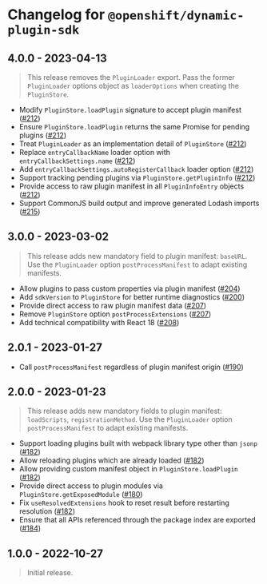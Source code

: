 # Changelog for `@openshift/dynamic-plugin-sdk`

## 4.0.0 - 2023-04-13

> This release removes the `PluginLoader` export. Pass the former `PluginLoader`
> options object as `loaderOptions` when creating the `PluginStore`.

- Modify `PluginStore.loadPlugin` signature to accept plugin manifest ([#212])
- Ensure `PluginStore.loadPlugin` returns the same Promise for pending plugins ([#212])
- Treat `PluginLoader` as an implementation detail of `PluginStore` ([#212])
- Replace `entryCallbackName` loader option with `entryCallbackSettings.name` ([#212])
- Add `entryCallbackSettings.autoRegisterCallback` loader option ([#212])
- Support tracking pending plugins via `PluginStore.getPluginInfo` ([#212])
- Provide access to raw plugin manifest in all `PluginInfoEntry` objects ([#212])
- Support CommonJS build output and improve generated Lodash imports ([#215])

## 3.0.0 - 2023-03-02

> This release adds new mandatory field to plugin manifest: `baseURL`.
> Use the `PluginLoader` option `postProcessManifest` to adapt existing manifests.

- Allow plugins to pass custom properties via plugin manifest ([#204])
- Add `sdkVersion` to `PluginStore` for better runtime diagnostics ([#200])
- Provide direct access to raw plugin manifest data ([#207])
- Remove `PluginStore` option `postProcessExtensions` ([#207])
- Add technical compatibility with React 18 ([#208])

## 2.0.1 - 2023-01-27

- Call `postProcessManifest` regardless of plugin manifest origin ([#190])

## 2.0.0 - 2023-01-23

> This release adds new mandatory fields to plugin manifest: `loadScripts`, `registrationMethod`.
> Use the `PluginLoader` option `postProcessManifest` to adapt existing manifests.

- Support loading plugins built with webpack library type other than `jsonp` ([#182])
- Allow reloading plugins which are already loaded ([#182])
- Allow providing custom manifest object in `PluginStore.loadPlugin` ([#182])
- Provide direct access to plugin modules via `PluginStore.getExposedModule` ([#180])
- Fix `useResolvedExtensions` hook to reset result before restarting resolution ([#182])
- Ensure that all APIs referenced through the package index are exported ([#184])

## 1.0.0 - 2022-10-27

> Initial release.

[#180]: https://github.com/openshift/dynamic-plugin-sdk/pull/180
[#182]: https://github.com/openshift/dynamic-plugin-sdk/pull/182
[#184]: https://github.com/openshift/dynamic-plugin-sdk/pull/184
[#190]: https://github.com/openshift/dynamic-plugin-sdk/pull/190
[#200]: https://github.com/openshift/dynamic-plugin-sdk/pull/200
[#204]: https://github.com/openshift/dynamic-plugin-sdk/pull/204
[#207]: https://github.com/openshift/dynamic-plugin-sdk/pull/207
[#208]: https://github.com/openshift/dynamic-plugin-sdk/pull/208
[#212]: https://github.com/openshift/dynamic-plugin-sdk/pull/212
[#215]: https://github.com/openshift/dynamic-plugin-sdk/pull/215
